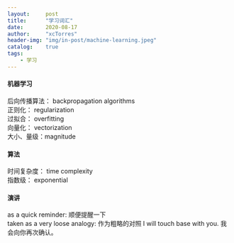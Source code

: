 ```yaml
---
layout:     post
title:      "学习词汇"
date:       2020-08-17
author:     "xcTorres"
header-img: "img/in-post/machine-learning.jpeg"
catalog:    true
tags:
    - 学习
---  
```

#### 机器学习  
后向传播算法： backpropagation algorithms  
正则化：  regularization  
过拟合：  overfitting  
向量化：  vectorization  
大小、量级：magnitude 

#### 算法
时间复杂度： time complexity  
指数级： exponential

#### 演讲  
as a quick reminder: 顺便提醒一下  
taken as a very loose analogy: 作为粗略的对照
I will touch base with you. 我会向你再次确认。


